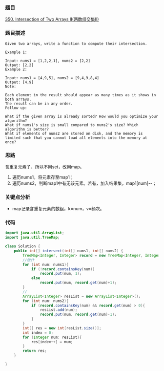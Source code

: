 ### 题目
[350. Intersection of Two Arrays II(两数组交集II)](https://leetcode.com/problems/intersection-of-two-arrays-ii/)

### 题目描述
```
Given two arrays, write a function to compute their intersection.

Example 1:

Input: nums1 = [1,2,2,1], nums2 = [2,2]
Output: [2,2]
Example 2:

Input: nums1 = [4,9,5], nums2 = [9,4,9,8,4]
Output: [4,9]
Note:

Each element in the result should appear as many times as it shows in both arrays.
The result can be in any order.
Follow up:

What if the given array is already sorted? How would you optimize your algorithm?
What if nums1's size is small compared to nums2's size? Which algorithm is better?
What if elements of nums2 are stored on disk, and the memory is limited such that you cannot load all elements into the memory at once?
```

### 思路
含重复元素了，所以不用set，改用map。

1. 遍历nums1，将元素存至map1；
2. 遍历nums2，判断map1中有无该元素。若有，加入结果集，map1[num]--；

### 关键点分析
* map记录含重复元素的数组，k=num，v=频次。

### 代码
```java
import java.util.ArrayList;
import java.util.TreeMap;

class Solution {
    public int[] intersect(int[] nums1, int[] nums2) {
        TreeMap<Integer, Integer> record = new TreeMap<Integer, Integer>();
        //统计
        for (int num: nums1){
            if (!record.containsKey(num))
                record.put(num, 1);
            else
                record.put(num, record.get(num)+1);
        }
        //
        ArrayList<Integer> resList = new ArrayList<Integer>();
        for (int num: nums2){
            if (record.containsKey(num) && record.get(num) > 0){
                resList.add(num);
                record.put(num, record.get(num)-1);
            }
        }
        int[] res = new int[resList.size()];
        int index = 0;
        for (Integer num: resList){
            res[index++] = num;
        }
        return res;
    }

}
```